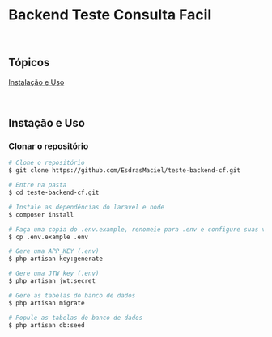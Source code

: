 # Backend Teste Consulta Facil


<br>

## Tópicos

[Instalação e Uso](#instalação-e-uso)

<br>

## Instação e Uso

### Clonar o repositório

```bash
# Clone o repositório
$ git clone https://github.com/EsdrasMaciel/teste-backend-cf.git

# Entre na pasta
$ cd teste-backend-cf.git

# Instale as dependências do laravel e node
$ composer install

# Faça uma copia do .env.example, renomeie para .env e configure suas variáveis
$ cp .env.example .env

# Gere uma APP_KEY (.env)
$ php artisan key:generate

# Gere uma JTW key (.env)
$ php artisan jwt:secret

# Gere as tabelas do banco de dados
$ php artisan migrate

# Popule as tabelas do banco de dados
$ php artisan db:seed


